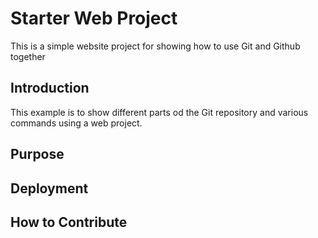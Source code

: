 # Starter Web Project

This is a simple website project for showing how to use Git and Github together

## Introduction

This example is to show different parts od the Git repository and various commands using a web project.

## Purpose

## Deployment

## How to Contribute